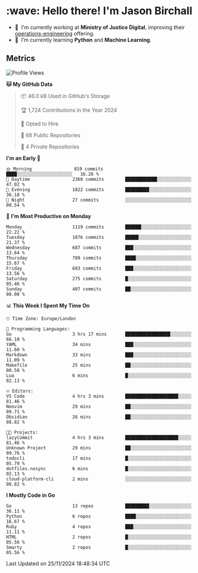 <h1 align="left" id="jason-title">:wave: Hello there! I'm Jason Birchall</h1>

- :office: &nbsp;I'm currently working at **Ministry of Justice Digital**, improving their [operations-engineering](https://github.com/ministryofjustice/operations-engineering) offering.
- :seedling: &nbsp;I’m currently learning **Python** and **Machine Learning**.

<h2>Metrics</h2>

<!--START_SECTION:waka-->
![Profile Views](http://img.shields.io/badge/Profile%20Views-0-blue)

**🐱 My GitHub Data** 

> 📦 46.0 kB Used in GitHub's Storage 
 > 
> 🏆 1,724 Contributions in the Year 2024
 > 
> 💼 Opted to Hire
 > 
> 📜 68 Public Repositories 
 > 
> 🔑 4 Private Repositories 
 > 
**I'm an Early 🐤** 

```text
🌞 Morning                819 commits         ████░░░░░░░░░░░░░░░░░░░░░   16.26 % 
🌆 Daytime                2368 commits        ████████████░░░░░░░░░░░░░   47.02 % 
🌃 Evening                1822 commits        █████████░░░░░░░░░░░░░░░░   36.18 % 
🌙 Night                  27 commits          ░░░░░░░░░░░░░░░░░░░░░░░░░   00.54 % 
```
📅 **I'm Most Productive on Monday** 

```text
Monday                   1119 commits        ██████░░░░░░░░░░░░░░░░░░░   22.22 % 
Tuesday                  1076 commits        █████░░░░░░░░░░░░░░░░░░░░   21.37 % 
Wednesday                687 commits         ███░░░░░░░░░░░░░░░░░░░░░░   13.64 % 
Thursday                 789 commits         ████░░░░░░░░░░░░░░░░░░░░░   15.67 % 
Friday                   683 commits         ███░░░░░░░░░░░░░░░░░░░░░░   13.56 % 
Saturday                 275 commits         █░░░░░░░░░░░░░░░░░░░░░░░░   05.46 % 
Sunday                   407 commits         ██░░░░░░░░░░░░░░░░░░░░░░░   08.08 % 
```


📊 **This Week I Spent My Time On** 

```text
🕑︎ Time Zone: Europe/London

💬 Programming Languages: 
Go                       3 hrs 17 mins       █████████████████░░░░░░░░   66.10 % 
YAML                     34 mins             ███░░░░░░░░░░░░░░░░░░░░░░   11.60 % 
Markdown                 33 mins             ███░░░░░░░░░░░░░░░░░░░░░░   11.09 % 
Makefile                 25 mins             ██░░░░░░░░░░░░░░░░░░░░░░░   08.58 % 
Lua                      6 mins              █░░░░░░░░░░░░░░░░░░░░░░░░   02.13 % 

🔥 Editors: 
VS Code                  4 hrs 3 mins        ████████████████████░░░░░   81.46 % 
Neovim                   29 mins             ██░░░░░░░░░░░░░░░░░░░░░░░   09.71 % 
Obsidian                 26 mins             ██░░░░░░░░░░░░░░░░░░░░░░░   08.82 % 

🐱‍💻 Projects: 
lazyCommit               4 hrs 3 mins        ████████████████████░░░░░   81.46 % 
Unknown Project          29 mins             ██░░░░░░░░░░░░░░░░░░░░░░░   09.76 % 
todocli                  17 mins             █░░░░░░░░░░░░░░░░░░░░░░░░   05.79 % 
dotfiles.nosync          6 mins              █░░░░░░░░░░░░░░░░░░░░░░░░   02.13 % 
cloud-platform-cli       2 mins              ░░░░░░░░░░░░░░░░░░░░░░░░░   00.82 % 
```

**I Mostly Code in Go** 

```text
Go                       13 repos            █████████░░░░░░░░░░░░░░░░   36.11 % 
Python                   6 repos             ████░░░░░░░░░░░░░░░░░░░░░   16.67 % 
Ruby                     4 repos             ███░░░░░░░░░░░░░░░░░░░░░░   11.11 % 
HTML                     2 repos             █░░░░░░░░░░░░░░░░░░░░░░░░   05.56 % 
Smarty                   2 repos             █░░░░░░░░░░░░░░░░░░░░░░░░   05.56 % 
```




 Last Updated on 25/11/2024 18:48:34 UTC
<!--END_SECTION:waka-->

<!-- links -->

[issues page]: https://github.com/jasonBirchall/jasonBirchall/issues "jasonBirchall/issues"
